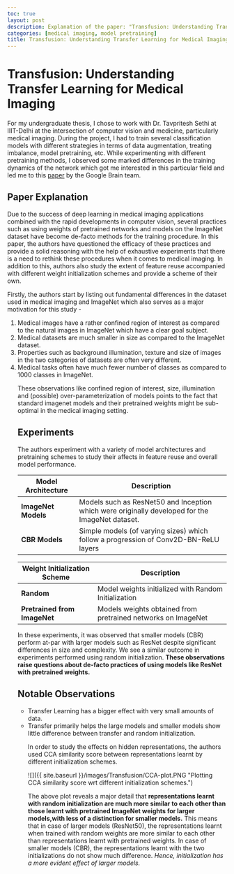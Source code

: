 ```yaml
---
toc: true
layout: post
description: Explanation of the paper: "Transfusion: Understanding Transfer Learning for Medical Imaging".
categories: [medical imaging, model pretraining]
title: Transfusion: Understanding Transfer Learning for Medical Imaging.
---
```


# Transfusion: Understanding Transfer Learning for Medical Imaging 

For my undergraduate thesis, I chose to work with Dr. Tavpritesh Sethi at IIIT-Delhi at the intersection of computer vision and medicine, particularly medical imaging. During the project, I had to train several classification models with different strategies in terms of data augmentation, treating imbalance, model pretraining, etc. While experimenting with different pretraining methods, I observed some marked differences in the training dynamics of the network which got me interested in this particular field and led me to this [paper](https://arxiv.org/abs/1902.07208) by the Google Brain team.  

## Paper Explanation

Due to the success of deep learning in medical imaging applications combined with the rapid developments in computer vision, several practices such as using weights of pretrained networks and models on the ImageNet dataset have become de-facto methods for the training procedure. In this paper, the authors have questioned the efficacy of these practices and provide a solid reasoning with the help of exhaustive experiments that there is a need to rethink these procedures when it comes to medical imaging. In addition to this, authors also study the extent of feature reuse accompanied with different weight initialization schemes and provide a scheme of their own.

Firstly, the authors start by listing out fundamental differences in the dataset used in medical imaging and ImageNet which also serves as a major motivation for this study -  
<ol>
  <li> Medical images have a rather confined region of interest as compared to the natural images in ImageNet which have a clear goal subject. </li>
  <li> Medical datasets are much smaller in size as compared to the ImageNet dataset. </li>
  <li> Properties such as background illumination, texture and size of images in the two categories of datasets are often very different. </li>
  <li> Medical tasks often have much fewer number of classes as compared to 1000 classes in ImageNet. </li> 

These observations like confined region of interest, size, illumination and (possible) over-parameterization of models points to the fact that standard imagenet models and their pretrained weights might be sub-optimal in the medical imaging setting. 

## Experiments

The authors experiment with a variety of model architectures and pretraining schemes to study their affects in feature reuse and overall model performance. 

| Model Architecture  	| Description                                                                                     	|
|---------------------	|-------------------------------------------------------------------------------------------------	|
| **ImageNet Models** 	| Models such as ResNet50 and Inception which were originally developed for the ImageNet dataset. 	|
| **CBR Models**      	| Simple models (of varying sizes) which follow a progression of Conv2D-BN-ReLU layers                   	|

| Weight Initialization Scheme 	| Description                                                  	|
|------------------------------	|--------------------------------------------------------------	|
| **Random**                   	| Model weights initialized with Random Initialization         	|
| **Pretrained from ImageNet** 	| Models weights obtained from pretrained networks on ImageNet 	|

In these experiments, it was observed that smaller models (CBR) perform at-par with larger models such as ResNet despite significant differences in size and complexity. We see a similar outcome in experiments performed using random initialization. **These observations raise questions about de-facto practices of using models like ResNet with pretrained weights.**

## Notable Observations

<ul>
<li> Transfer Learning has a bigger effect with very small amounts of data. </li>
<li> Transfer primarily helps the large models and smaller models show little difference between transfer and random initialization. </li>

In order to study the effects on hidden representations, the authors used CCA similarity score between representations learnt by different initialization schemes. 

![]({{ site.baseurl }}/images/Transfusion/CCA-plot.PNG "Plotting CCA similarity score wrt different initialization schemes.")

The above plot reveals a major detail that **representations learnt with random initialization are much more similar to each other than those learnt with pretrained ImageNet weights for larger models,with less of a distinction for smaller models.** This means that in case of larger models (ResNet50), the representations learnt when trained with random weights are more similar to each other than representations learnt with pretrained weights. In case of smaller models (CBR), the representations learnt with the two initializations do not show much difference. *Hence, initialization has a more evident effect of larger models.*




